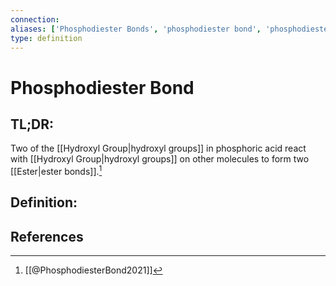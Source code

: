```yaml
---
connection:
aliases: ['Phosphodiester Bonds', 'phosphodiester bond', 'phosphodiester bonds']
type: definition
---
```


# Phosphodiester Bond

## TL;DR:
Two of the [[Hydroxyl Group|hydroxyl groups]] in phosphoric acid react with [[Hydroxyl Group|hydroxyl groups]] on other molecules to form two [[Ester|ester bonds]].[^1]

## Definition:


## References
[^1]: [[@PhosphodiesterBond2021]]